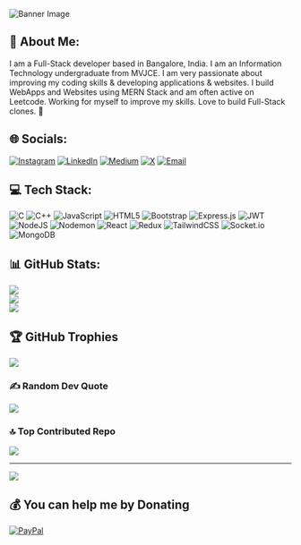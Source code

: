 ![Banner Image](https://www.canva.com/design/DAGiZHefmWE/OltdSZ2eBXJsdPQBfhaT6g/view?utm_content=DAGiZHefmWE&utm_campaign=designshare&utm_medium=link2&utm_source=uniquelinks&utlId=ha9fe11b7b9)

## 💫 About Me:

I am a Full-Stack developer based in Bangalore, India. I am an Information Technology undergraduate from MVJCE. I am very passionate about improving my coding skills & developing applications & websites. I build WebApps and Websites using MERN Stack and am often active on Leetcode. Working for myself to improve my skills. Love to build Full-Stack clones. 🚀

## 🌐 Socials:
[![Instagram](https://img.shields.io/badge/Instagram-%23E4405F.svg?logo=Instagram&logoColor=white)](https://instagram.com/_hameemhussain) 
[![LinkedIn](https://img.shields.io/badge/LinkedIn-%230077B5.svg?logo=linkedin&logoColor=white)](https://linkedin.com/in/hameem1) 
[![Medium](https://img.shields.io/badge/Medium-12100E?logo=medium&logoColor=white)](https://medium.com/@hameemhussain846) 
[![X](https://img.shields.io/badge/X-black.svg?logo=X&logoColor=white)](https://x.com/hameemhussain) 
[![Email](https://img.shields.io/badge/Email-D14836?logo=gmail&logoColor=white)](mailto:hakeemhameem7@gmail.com)

## 💻 Tech Stack:
![C](https://img.shields.io/badge/c-%2300599C.svg?style=for-the-badge&logo=c&logoColor=white) 
![C++](https://img.shields.io/badge/c++-%2300599C.svg?style=for-the-badge&logo=c%2B%2B&logoColor=white) 
![JavaScript](https://img.shields.io/badge/javascript-%23323330.svg?style=for-the-badge&logo=javascript&logoColor=%23F7DF1E) 
![HTML5](https://img.shields.io/badge/html5-%23E34F26.svg?style=for-the-badge&logo=html5&logoColor=white) 
![Bootstrap](https://img.shields.io/badge/bootstrap-%238511FA.svg?style=for-the-badge&logo=bootstrap&logoColor=white) 
![Express.js](https://img.shields.io/badge/express.js-%23404d59.svg?style=for-the-badge&logo=express&logoColor=%2361DAFB) 
![JWT](https://img.shields.io/badge/JWT-black?style=for-the-badge&logo=JSON%20web%20tokens) 
![NodeJS](https://img.shields.io/badge/node.js-6DA55F?style=for-the-badge&logo=node.js&logoColor=white) 
![Nodemon](https://img.shields.io/badge/NODEMON-%23323330.svg?style=for-the-badge&logo=nodemon&logoColor=%BBDEAD) 
![React](https://img.shields.io/badge/react-%2320232a.svg?style=for-the-badge&logo=react&logoColor=%2361DAFB) 
![Redux](https://img.shields.io/badge/redux-%23593d88.svg?style=for-the-badge&logo=redux&logoColor=white) 
![TailwindCSS](https://img.shields.io/badge/tailwindcss-%2338B2AC.svg?style=for-the-badge&logo=tailwind-css&logoColor=white) 
![Socket.io](https://img.shields.io/badge/Socket.io-black?style=for-the-badge&logo=socket.io&badgeColor=010101) 
![MongoDB](https://img.shields.io/badge/MongoDB-%234ea94b.svg?style=for-the-badge&logo=mongodb&logoColor=white) 

## 📊 GitHub Stats:
![](https://github-readme-stats.vercel.app/api?username=HakeemHameem&theme=dark&hide_border=false&include_all_commits=false&count_private=false)<br/>
![](https://nirzak-streak-stats.vercel.app/?user=HakeemHameem&theme=dark&hide_border=false)<br/>
![](https://github-readme-stats.vercel.app/api/top-langs/?username=HakeemHameem&theme=dark&hide_border=false&include_all_commits=false&count_private=false&layout=compact)

## 🏆 GitHub Trophies
![](https://github-profile-trophy.vercel.app/?username=HakeemHameem&theme=radical&no-frame=false&no-bg=true&margin-w=4)

### ✍️ Random Dev Quote
![](https://quotes-github-readme.vercel.app/api?type=horizontal&theme=radical)

### 🔝 Top Contributed Repo
![](https://github-contributor-stats.vercel.app/api?username=HakeemHameem&limit=5&theme=dark&combine_all_yearly_contributions=true)

---
[![](https://visitcount.itsvg.in/api?id=HakeemHameem&icon=0&color=0)](https://visitcount.itsvg.in)

## 💰 You can help me by Donating
[![PayPal](https://img.shields.io/badge/PayPal-00457C?style=for-the-badge&logo=paypal&logoColor=white)](https://paypal.me/HakeemHameem?country.x=IN&locale.x=en_GB)

